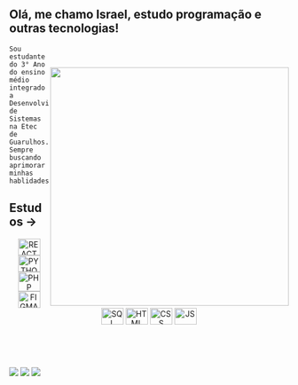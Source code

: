 ## Olá, me chamo Israel, estudo programação e outras tecnologias! 


  <img style="margin-top: 40px;" align="right" width="430px" src="https://user-images.githubusercontent.com/81493883/230242436-2c554857-7fc4-41f0-b767-5ecdae54fd80.gif">

  ``` 
Sou estudante do 3° Ano do ensino médio 
integrado a Desenvolvimento de Sistemas 
na Etec de Guarulhos. Sempre buscando 
aprimorar minhas hablidades. 
  ```


## Estudos ->
  
<div align="center">
  

  <img align="center" alt="REACT" height="30" width="40" src="https://cdn.jsdelivr.net/gh/devicons/devicon/icons/react/react-original.svg" />
  <img align="center" alt="PYTHON" height="30" width="40" src="https://cdn.jsdelivr.net/gh/devicons/devicon/icons/python/python-original.svg" />
  <img align="center" alt="PHP" height="35" width="40" src="https://cdn.jsdelivr.net/gh/devicons/devicon/icons/php/php-original.svg" />
  <img align="center" alt="FIGMA" height="30" width="40" src="https://cdn.jsdelivr.net/gh/devicons/devicon/icons/figma/figma-original.svg" />
  <img align="center" alt="SQL" height="30" width="40" src="https://cdn.jsdelivr.net/gh/devicons/devicon/icons/mysql/mysql-original.svg" />
  <img align="center" alt="HTML" height="30" width="40" src="https://cdn.jsdelivr.net/gh/devicons/devicon/icons/html5/html5-original.svg" />
  <img align="center" alt="CSS" height="30" width="40" src="https://cdn.jsdelivr.net/gh/devicons/devicon/icons/css3/css3-original.svg" />
  <img align="center" alt="JS" height="30" width="40" src="https://cdn.jsdelivr.net/gh/devicons/devicon/icons/javascript/javascript-original.svg" />
  
</div>

<br><br>


  ##
 
<div> 
  <a href="https://instagram.com/rael_bsa/" target="_blank"><img src="https://img.shields.io/badge/-Instagram-%23E4405F?style=for-the-badge&logo=instagram&logoColor=white" target="_blank"></a>
  <a href = "mailto:israelesdras2005@gmail.com"><img src="https://img.shields.io/badge/-Gmail-%23333?style=for-the-badge&logo=gmail&logoColor=white" target="_blank"></a>
  <a href="linkedin.com/in/israel-esdras-4490a8210" target="_blank"><img src="https://img.shields.io/badge/-LinkedIn-%230077B5?style=for-the-badge&logo=linkedin&logoColor=white" target="_blank"></a> 
  
</div>
